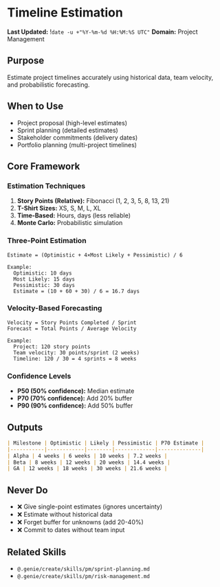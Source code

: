# Timeline Estimation
**Last Updated:** !`date -u +"%Y-%m-%d %H:%M:%S UTC"`
**Domain:** Project Management

## Purpose
Estimate project timelines accurately using historical data, team velocity, and probabilistic forecasting.

## When to Use
- Project proposal (high-level estimates)
- Sprint planning (detailed estimates)
- Stakeholder commitments (delivery dates)
- Portfolio planning (multi-project timelines)

## Core Framework

### Estimation Techniques
1. **Story Points (Relative):** Fibonacci (1, 2, 3, 5, 8, 13, 21)
2. **T-Shirt Sizes:** XS, S, M, L, XL
3. **Time-Based:** Hours, days (less reliable)
4. **Monte Carlo:** Probabilistic simulation

### Three-Point Estimation
```
Estimate = (Optimistic + 4×Most Likely + Pessimistic) / 6

Example:
  Optimistic: 10 days
  Most Likely: 15 days
  Pessimistic: 30 days
  Estimate = (10 + 60 + 30) / 6 = 16.7 days
```

### Velocity-Based Forecasting
```
Velocity = Story Points Completed / Sprint
Forecast = Total Points / Average Velocity

Example:
  Project: 120 story points
  Team velocity: 30 points/sprint (2 weeks)
  Timeline: 120 / 30 = 4 sprints = 8 weeks
```

### Confidence Levels
- **P50 (50% confidence):** Median estimate
- **P70 (70% confidence):** Add 20% buffer
- **P90 (90% confidence):** Add 50% buffer

## Outputs
```markdown
| Milestone | Optimistic | Likely | Pessimistic | P70 Estimate |
|-----------|------------|--------|-------------|--------------|
| Alpha | 4 weeks | 6 weeks | 10 weeks | 7.2 weeks |
| Beta | 8 weeks | 12 weeks | 20 weeks | 14.4 weeks |
| GA | 12 weeks | 18 weeks | 30 weeks | 21.6 weeks |
```

## Never Do
- ❌ Give single-point estimates (ignores uncertainty)
- ❌ Estimate without historical data
- ❌ Forget buffer for unknowns (add 20-40%)
- ❌ Commit to dates without team input

## Related Skills
- `@.genie/create/skills/pm/sprint-planning.md`
- `@.genie/create/skills/pm/risk-management.md`
